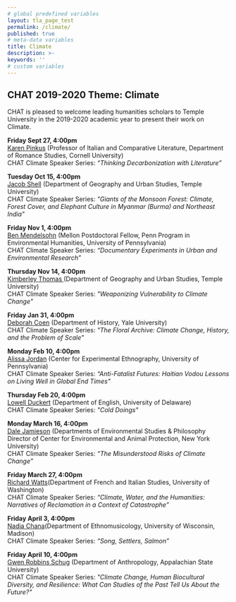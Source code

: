 ```yaml
---
# global predefined variables
layout: tla_page_test
permalink: /climate/
published: true
# meta-data variables
title: Climate
description: >-
keywords: ''
# custom variables
---
```

## CHAT 2019-2020 Theme: Climate
CHAT is pleased to welcome leading humanities scholars to Temple University in the 2019-2020 academic year to present their work on Climate. 

**Friday Sept 27, 4:00pm**<br>
[Karen Pinkus](https://events.temple.edu/chat-climate-talk-series-karen-pinkus) (Professor of Italian and Comparative Literature, Department of Romance Studies, Cornell University)<br>
CHAT Climate Speaker Series: _“Thinking Decarbonization with Literature”_

**Tuesday Oct 15, 4:00pm**<br>
[Jacob Shell](https://liberalarts.temple.edu/academics/faculty/shell-jacob) (Department of Geography and Urban Studies, Temple University)<br>
CHAT Climate Speaker Series: _"Giants of the Monsoon Forest: Climate, Forest Cover, and Elephant Culture in Myanmar (Burma) and Northeast India"_

**Friday Nov 1, 4:00pm**<br>
[Ben Mendelsohn](https://events.temple.edu/chat-climate-speaker-series-ben-mendelsohn) (Mellon Postdoctoral Fellow, Penn Program in Environmental Humanities, University of Pennsylvania)<br>
CHAT Climate Speaker Series: _“Documentary Experiments in Urban and Environmental Research”_

**Thursday Nov 14, 4:00pm**<br>
[Kimberley Thomas ](https://liberalarts.temple.edu/academics/faculty/thomas-kimberley) (Department of Geography and Urban Studies, Temple University)<br>
CHAT Climate Speaker Series: _"Weaponizing Vulnerability to Climate Change"_

**Friday Jan 31, 4:00pm**<br>
[Deborah Coen](https://history.yale.edu/people/deborah-coen) (Department of History, Yale University)<br> 
CHAT Climate Speaker Series: _"The Floral Archive: Climate Change, History, and the Problem of Scale"_

**Monday Feb 10, 4:00pm**<br>
[Alissa Jordan](https://alissajordan.org) (Center for Experimental Ethnography, University of Pennsylvania)<br> 
CHAT Climate Speaker Series: _“Anti-Fatalist Futures: Haitian Vodou Lessons on Living Well in Global End Times"_

**Thursday Feb 20, 4:00pm**<br>
[Lowell Duckert](https://www.english.udel.edu/people/lduckert) (Department of English, University of Delaware)<br> 
CHAT Climate Speaker Series: _"Cold Doings"_

**Monday March 16, 4:00pm**<br>
[Dale Jamieson](https://its.law.nyu.edu/facultyprofiles/index.cfm?fuseaction=profile.overview&personid=25471) (Departments of Environmental Studies & Philosophy Director of Center for Environmental and Animal Protection, New York University)<br>
CHAT Climate Speaker Series: _“The Misunderstood Risks of Climate Change”_

**Friday March 27, 4:00pm**<br>
[Richard Watts](https://frenchitalian.washington.edu/people/richard-watts)(Department of French and Italian Studies, University of Washington)<br>
CHAT Climate Speaker Series: _“Climate, Water, and the Humanities: Narratives of Reclamation in a Context of Catastrophe”_

**Friday April 3, 4:00pm**<br>
[Nadia Chana](https://www.music.wisc.edu/faculty/nadia-chana/)(Department of Ethnomusicology, University of Wisconsin, Madison)<br> 
CHAT Climate Speaker Series: _“Song, Settlers, Salmon”_

**Friday April 10, 4:00pm**<br>
[Gwen Robbins Schug](https://anthro.appstate.edu/directory/dr-gwen-m-robbins-schug) (Department of Anthropology, Appalachian State University)<br> 
CHAT Climate Speaker Series: _"Climate Change, Human Biocultural Diversity, and Resilience: What Can Studies of the Past Tell Us About the Future?"_
